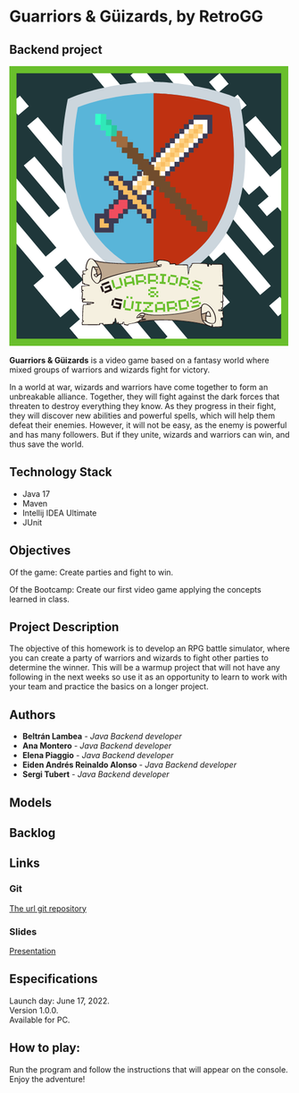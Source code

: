 # Guarriors & Güizards, by RetroGG
## Backend project

![Logo del juego Guarriors & Güizard](./assets/game-logo.png?raw=true "Guarriors and Güizard")

**Guarriors & Güizards** is a video game based on a fantasy world where mixed groups of warriors and wizards fight for victory.

In a world at war, wizards and warriors have come together to form an unbreakable alliance. Together, they will fight against the dark forces that threaten to destroy everything they know. As they progress in their fight, they will discover new abilities and powerful spells, which will help them defeat their enemies. However, it will not be easy, as the enemy is powerful and has many followers. But if they unite, wizards and warriors can win, and thus save the world.


## Technology Stack
- Java 17
- Maven
- Intellij IDEA Ultimate
- JUnit


## Objectives

Of the game:
Create parties and fight to win.

Of the Bootcamp:
Create our first video game applying the concepts learned in class.




## Project Description
The objective of this homework is to develop an RPG battle simulator, where you can create a party of warriors and wizards to fight other parties to determine the winner. This will be a warmup project that will not have any following in the next weeks so use it as an opportunity to learn to work with your team and practice the basics on a longer project.



## Authors
* **Beltrán Lambea** - *Java Backend developer*
* **Ana Montero** - *Java Backend developer*
* **Elena Piaggio** - *Java Backend developer*
* **Eiden Andrés Reinaldo Alonso** - *Java Backend developer*
* **Sergi Tubert** - *Java Backend developer*




## Models




## Backlog




## Links



### Git
[The url git repository](https://github.com/J3-PT-Java-Bootcamp/retroGG-GGWizardsAndWarriors-GuizardsAndGuarriors)

### Slides
[Presentation](https://slides.com/epiaggiov/code/fullscreen)
## Especifications

Launch day: June 17, 2022.  
Version 1.0.0.  
Available for PC.

## How to play:

Run the program and follow the instructions that will appear on the console.
Enjoy the adventure!